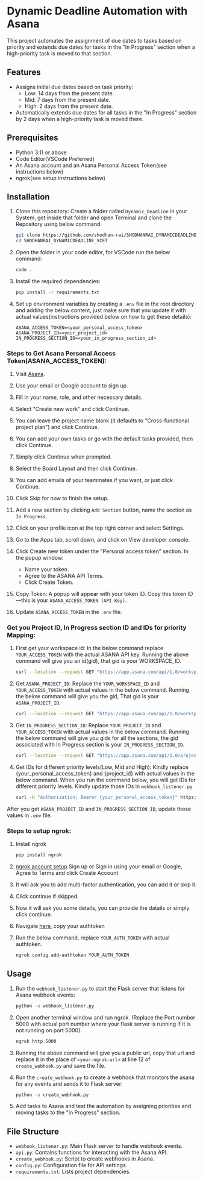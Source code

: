 # Dynamic Deadline Automation with Asana


This project automates the assignment of due dates to tasks based on priority and extends due dates for tasks in the "In Progress" section when a high-priority task is moved to that section.

## Features
- Assigns initial due dates based on task priority:
  - Low: 14 days from the present date.
  - Mid: 7 days from the present date.
  - High: 2 days from the present date.
- Automatically extends due dates for all tasks in the "In Progress" section by 2 days when a high-priority task is moved there.

## Prerequisites
- Python 3.11 or above
- Code Editor(VSCode Preferred)
- An Asana account and an Asana Personal Access Token(see instructions below)
- ngrok(see setup instructions below)

## Installation
1. Clone this repository:
Create a folder called `Dynamic_Deadline` in your System, get inside that folder and open Terminal and clone the Repository using below command.
   ```sh
   git clone https://github.com/shodhan-rai/SHODHANRAI_DYNAMICDEADLINE_VCET.git
   cd SHODHANRAI_DYNAMICDEADLINE_VCET
   ```
2. Open the folder in your code editor, for VSCode run the below command:

   ```sh
   code .
   ```

2. Install the required dependencies:
   ```sh
   pip install -r requirements.txt
   ```

3. Set up environment variables by creating a `.env` file in the root directory and adding the below content, just make sure that you update it with actual values(instructions provided below on how to get these details):
   ```
   ASANA_ACCESS_TOKEN=<your_personal_access_token>
   ASANA_PROJECT_ID=<your_project_id>
   IN_PROGRESS_SECTION_ID=<your_in_progress_section_id>
   ```

### Steps to Get Asana Personal Access Token(ASANA_ACCESS_TOKEN):
1. Visit [Asana](https://asana.com/).
  
3. Use your email or Google account to sign up.
4. Fill in your name, role, and other necessary details.
5. Select "Create new work" and click Continue.
6. You can leave the project name blank (it defaults to "Cross-functional project plan") and click Continue.
7. You can add your own tasks or go with the default tasks provided, then click Continue.
8. Simply click Continue when prompted.
9. Select the Board Layout and then click Continue.
10. You can add emails of your teammates if you want, or just click Continue.
11. Click Skip for now to finish the setup.
12. Add a new section by clicking `Add Section` button, name the section as `In Progress`.
13. Click on your profile icon at the top right corner and select Settings.
14. Go to the Apps tab, scroll down, and click on View developer console.
15. Click Create new token under the "Personal access token" section.
In the popup window:
    - Name your token.
    - Agree to the ASANA API Terms.
    - Click Create Token.
16. Copy Token: A popup will appear with your token ID. Copy this token ID—this is your `ASANA_ACCESS_TOKEN (API Key)`.
17. Update `ASANA_ACCESS_TOKEN` in the `.env` file.


### Get you Project ID, In Progress section ID and IDs for priority Mapping:
1. First get your workspace id: In the below command replace `YOUR_ACCESS_TOKEN` with the actual ASANA API key. Running the above command will give you an id(gid), that gid is your WORKSPACE_ID.

   ```sh
   curl --location --request GET "https://app.asana.com/api/1.0/workspaces" --header "Authorization: Bearer YOUR_ACCESS_TOKEN"
   ```
  
2. Get `ASANA_PROJECT_ID`: Replace the `YOUR_WORKSPACE_ID` and `YOUR_ACCESS_TOKEN` with actual values in the below command. Running the below command will give you the gid, That gid is your `ASANA_PROJECT_ID`.

    ```sh
    curl --location --request GET "https://app.asana.com/api/1.0/workspaces/YOUR_WORKSPACE_ID/projects" --header "Authorization: Bearer YOUR_ACCESS_TOKEN"
    ```

3. Get `IN_PROGRESS_SECTION_ID`: Replace `YOUR_PROJECT_ID` and `YOUR_ACCESS_TOKEN` with actual values in the below command. Running the below command will give you gids for all the sections, the gid associated with In Progress section is your `IN_PROGRESS_SECTION_ID`.

    ```sh
    curl --location --request GET "https://app.asana.com/api/1.0/projects/YOUR_PROJECT_ID/sections" --header "Authorization: Bearer YOUR_ACCESS_TOKEN"
    ```

4. Get IDs for different priority levels(Low, Mid and High): Kindly replace {your_personal_access_token} and {project_id} with actual values in the below command. When you run the command below, you will get IDs for different priority levels. Kindly update those IDs in `webhook_listener.py`

    ```sh
    curl -H "Authorization: Bearer {your_personal_access_token}" https://app.asana.com/api/1.0/projects/{project_id}/custom_field_settings | python -c "import sys, json; data = json.load(sys.stdin);       print([{opt['gid']: opt['name']} for field in data['data'] if field['custom_field']['name'] == 'Priority' for opt in field['custom_field']['enum_options']])"
    ```

After you get  `ASANA_PROJECT_ID` and `IN_PROGRESS_SECTION_ID`, update those values in `.env` file.

### Steps to setup ngrok:
1. Install ngrok
    ```sh
    pip install ngrok
    ```

2. [ngrok account setup](https://dashboard.ngrok.com/get-started/your-authtoken)
   Sign up or Sign in using your email or Google, Agree to Terms and click Create Account

3. It will ask you to add multi-factor authentication, you can add it or skip it.
4. Click continue if skipped.
5. Now it will ask you some details, you can provide the datails or simply click continue.
6. Navigate [here](https://dashboard.ngrok.com/get-started/your-authtoken), copy your authtoken
7. Run the below command, replace `YOUR_AUTH_TOKEN` with actual authtoken.
   ```sh
   ngrok config add-authtoken YOUR_AUTH_TOKEN
   ```

## Usage
1. Run the `webhook_listener.py` to start the Flask server that listens for Asana webhook events:
   ```sh
   python -u webhook_listener.py
   ```
2. Open another terminal window and run ngrok. (Replace the Port number 5000 with actual port number where your flask server is running if it is not running on port 5000).
   ```sh
   ngrok http 5000
   ```
3. Running the above command will give you a public url, copy that url and replace it in the place of `<your-ngrok-url>` at line 12 of `create_webhook.py` and save the file.

4. Run the `create_webhook.py` to create a webhook that monitors the asana for any events and sends it to Flask server:
   ```sh
   python -u create_webhook.py
   ```
3. Add tasks to Asana and test the automation by assigning priorities and moving tasks to the "In Progress" section.

## File Structure
- `webhook_listener.py`: Main Flask server to handle webhook events.
- `api.py`: Contains functions for interacting with the Asana API.
- `create_webhook.py`: Script to create webhooks in Asana.
- `config.py`: Configuration file for API settings.
- `requirements.txt`: Lists project dependencies.
